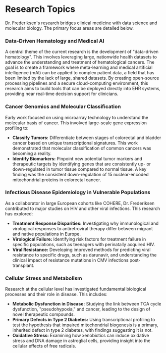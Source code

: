 # Research Topics

Dr. Frederiksen's research bridges clinical medicine with data science and molecular biology. The primary focus areas are detailed below.

### Data-Driven Hematology and Medical AI

A central theme of the current research is the development of "data-driven hematology". This involves leveraging large, nationwide health datasets to advance the understanding and treatment of hematological cancers. The goal is to create a framework where meta-learning and medical artificial intelligence (mAI) can be applied to complex patient data, a field that has been limited by the lack of large, shared datasets. By creating open-source processing pipelines and a secure cloud-computing environment, this research aims to build tools that can be deployed directly into EHR systems, providing near real-time decision support for clinicians.

### Cancer Genomics and Molecular Classification

Early work focused on using microarray technology to understand the molecular basis of cancer. This involved large-scale gene expression profiling to:
* **Classify Tumors:** Differentiate between stages of colorectal and bladder cancer based on unique transcriptional signatures. This work demonstrated that molecular classification of common cancers was becoming a reality.
* **Identify Biomarkers:** Pinpoint new potential tumor markers and therapeutic targets by identifying genes that are consistently up- or down-regulated in tumor tissue compared to normal tissue. A key finding was the consistent down-regulation of 15 nuclear-encoded mitochondrial proteins in colorectal cancer.

### Infectious Disease Epidemiology in Vulnerable Populations

As a collaborator in large European cohorts like COHERE, Dr. Frederiksen contributed to major studies on HIV and other viral infections. This research has explored:
* **Treatment Response Disparities:** Investigating why immunological and virological responses to antiretroviral therapy differ between migrant and native populations in Europe.
* **Virological Failure:** Identifying risk factors for treatment failure in specific populations, such as teenagers with perinatally acquired HIV.
* **Viral Resistance:** Developing improved methods for predicting viral resistance to specific drugs, such as darunavir, and understanding the clinical impact of resistance mutations in CMV infections post-transplant.

### Cellular Stress and Metabolism

Research at the cellular level has investigated fundamental biological processes and their role in disease. This includes:
* **Metabolic Dysfunction in Disease:** Studying the link between TCA cycle dysfunction, "pseudohypoxia," and cancer, leading to the design of novel therapeutic compounds.
* **Primary Defects in Type 2 Diabetes:** Using transcriptional profiling to test the hypothesis that impaired mitochondrial biogenesis is a primary, inherited defect in type 2 diabetes, with findings suggesting it is not.
* **Oxidative Stress:** Examining how xenobiotics can induce oxidative stress and DNA damage in astroglial cells, providing insight into the cellular effects of free radicals.
